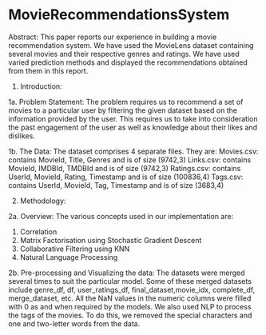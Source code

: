 # MovieRecommendationsSystem
Abstract:
This paper reports our experience in building a movie recommendation system. We have used the MovieLens dataset containing several movies and their respective genres and ratings. We have used varied prediction methods and displayed the recommendations obtained from them in this report. 
1. Introduction:

1a. Problem Statement:
The problem requires us to recommend a set of movies to a particular user by filtering the given dataset based on the information provided by the user. This requires us to take into consideration the past engagement of the user as well as knowledge about their likes and dislikes.

1b. The Data:
The dataset comprises 4 separate files. They are:
Movies.csv: contains MovieId, Title, Genres and is of size (9742,3)
Links.csv: contains MovieId, IMDBId, TMDBId and is of size (9742,3)
Ratings.csv: contains UserId, MovieId, Rating, Timestamp and is of size (100836,4)
Tags.csv: contains UserId, MovieId, Tag, Timestamp and is of size (3683,4)

2. Methodology:

2a. Overview:
The various concepts used in our implementation are:
1. Correlation 
2. Matrix Factorisation using Stochastic Gradient Descent
3. Collaborative Filtering using KNN
4. Natural Language Processing

2b. Pre-processing and Visualizing the data:
The datasets were merged several times to suit the particular model. Some of these merged datasets include genre_df, df, user_ratings_df, final_dataset,movie_idx, complete_df, merge_dataset, etc. All the NaN values in the numeric columns were filled with 0 as and when required by the models. 
We also used NLP to process the tags of the movies. To do this, we removed the special characters and one and two-letter words from the data. 
